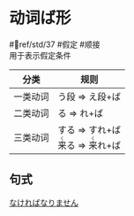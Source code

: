 # 动词ば形  
 #📖ref/std/37 #假定 #顺接  
用于表示假定条件  

| 分类   | 规则                                                                     |
| ---- | ---------------------------------------------------------------------- |
| 一类动词 | う段 => え段+ば                                                             |
| 二类动词 | る => れ+ば                                                               |
| 三类动词 | する => すれ+ば<br><ruby>来<rt>く</rt></ruby>る => <ruby>来<rt>く</rt></ruby>れ+ば |

## 句式

[なければなりません](../9.sentence_pattern/なければなりません.md)  
